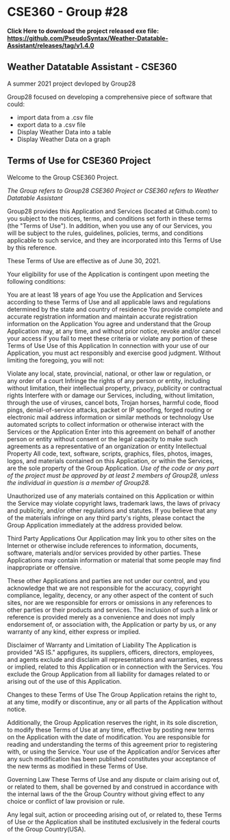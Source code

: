 # CSE360 - Group #28


**Click Here to download the project released exe file:** __https://github.com/PseudoSyntax/Weather-Datatable-Assistant/releases/tag/v1.4.0__

## Weather Datatable Assistant - CSE360
A summer 2021 project devloped by Group28

Group28 focused on developing a comprehensive piece of software that could:
- import data from a .csv file 
- export data to a .csv file 
- Display Weather Data into a table
- Display Weather Data on a graph



## Terms of Use for CSE360 Project
Welcome to the Group CSE360 Project.

*The Group refers to Group28*
*CSE360 Project or CSE360 refers to Weather Datatable Assistant*

Group28 provides this Application and Services (located at Github.com) to you subject to the notices, terms, and conditions set forth in these terms (the "Terms of Use"). In addition, when you use any of our Services, you will be subject to the rules, guidelines, policies, terms, and conditions applicable to such service, and they are incorporated into this Terms of Use by this reference.

These Terms of Use are effective as of June 30, 2021.

Your eligibility for use of the Application is contingent upon meeting the following conditions:

You are at least 18 years of age
You use the Application and Services according to these Terms of Use and all applicable laws and regulations determined by the state and country of residence
You provide complete and accurate registration information and maintain accurate registration information on the Application
You agree and understand that the Group Application may, at any time, and without prior notice, revoke and/or cancel your access if you fail to meet these criteria or violate any portion of these Terms of Use
Use of this Application
In connection with your use of our Application, you must act responsibly and exercise good judgment. Without limiting the foregoing, you will not:

Violate any local, state, provincial, national, or other law or regulation, or any order of a court
Infringe the rights of any person or entity, including without limitation, their intellectual property, privacy, publicity or contractual rights
Interfere with or damage our Services, including, without limitation, through the use of viruses, cancel bots, Trojan horses, harmful code, flood pings, denial-of-service attacks, packet or IP spoofing, forged routing or electronic mail address information or similar methods or technology
Use automated scripts to collect information or otherwise interact with the Services or the Application
Enter into this agreement on behalf of another person or entity without consent or the legal capacity to make such agreements as a representative of an organization or entity
Intellectual Property
All code, text, software, scripts, graphics, files, photos, images, logos, and materials contained on this Application, or within the Services, are the sole property of the Group Application. *Use of the code or any part of the project must be approved by at least 2 members of Group28, unless the individual in question is a member of Group28.*

Unauthorized use of any materials contained on this Application or within the Service may violate copyright laws, trademark laws, the laws of privacy and publicity, and/or other regulations and statutes. If you believe that any of the materials infringe on any third party's rights, please contact the Group Application immediately at the address provided below.

Third Party Applications
Our Application may link you to other sites on the Internet or otherwise include references to information, documents, software, materials and/or services provided by other parties. These Applications may contain information or material that some people may find inappropriate or offensive.

These other Applications and parties are not under our control, and you acknowledge that we are not responsible for the accuracy, copyright compliance, legality, decency, or any other aspect of the content of such sites, nor are we responsible for errors or omissions in any references to other parties or their products and services. The inclusion of such a link or reference is provided merely as a convenience and does not imply endorsement of, or association with, the Application or party by us, or any warranty of any kind, either express or implied.

Disclaimer of Warranty and Limitation of Liability
The Application is provided "AS IS." appfigures, its suppliers, officers, directors, employees, and agents exclude and disclaim all representations and warranties, express or implied, related to this Application or in connection with the Services. You exclude the Group Application from all liability for damages related to or arising out of the use of this Application.

Changes to these Terms of Use
The Group Application retains the right to, at any time, modify or discontinue, any or all parts of the Application without notice.

Additionally, the Group Application reserves the right, in its sole discretion, to modify these Terms of Use at any time, effective by posting new terms on the Application with the date of modification. You are responsible for reading and understanding the terms of this agreement prior to registering with, or using the Service. Your use of the Application and/or Services after any such modification has been published constitutes your acceptance of the new terms as modified in these Terms of Use.

Governing Law
These Terms of Use and any dispute or claim arising out of, or related to them, shall be governed by and construed in accordance with the internal laws of the the Group Country without giving effect to any choice or conflict of law provision or rule.

Any legal suit, action or proceeding arising out of, or related to, these Terms of Use or the Application shall be instituted exclusively in the federal courts of the Group Country(USA).

